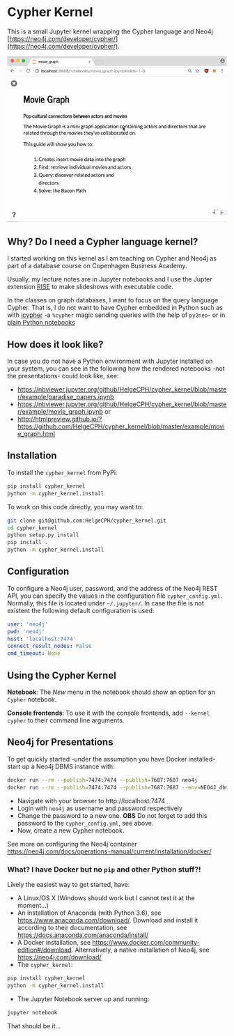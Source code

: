 # Cypher Kernel

This is a small Jupyter kernel wrapping the Cypher language and Neo4j [https://neo4j.com/developer/cypher/](https://neo4j.com/developer/cypher/).

![](docs/what_is_this.gif)


## Why? Do I need a Cypher language kernel?

I started working on this kernel as I am teaching on Cypher and Neo4j as part of a database course on Copenhagen Business Academy.

Usually, my lecture notes are in Jupyter notebooks and I use the Jupter extension [RISE](https://github.com/damianavila/RISE) to make slideshows with executable code.

In the classes on graph databases, I want to focus on the query language Cypher. That is, I do not want to have Cypher embedded in Python such as with [icypher](https://github.com/lebedov/icypher) -a `%cypher` magic sending queries with the help of `py2neo`- or in [plain Python notebooks](https://nicolewhite.github.io/neo4j-jupyter/hello-world.html)


## How does it look like?

In case you do not have a Python environment with Jupyter installed on your system, you can see in the following how the rendered notebooks -not the presentations- could look like, see:

  * https://nbviewer.jupyter.org/github/HelgeCPH/cypher_kernel/blob/master/example/paradise_papers.ipynb
  * https://nbviewer.jupyter.org/github/HelgeCPH/cypher_kernel/blob/master/example/movie_graph.ipynb or
  * http://htmlpreview.github.io/?https://github.com/HelgeCPH/cypher_kernel/blob/master/example/movie_graph.html 



## Installation

To install the `cypher_kernel` from PyPi:

```bash
pip install cypher_kernel
python -m cypher_kernel.install
```

To work on this code directly, you may want to:

```bash
git clone git@github.com:HelgeCPH/cypher_kernel.git
cd cypher_kernel
python setup.py install
pip install .
python -m cypher_kernel.install
```

## Configuration

To configure a Neo4j user, password, and the address of the Neo4j REST API, you can specify the values in the configuration file `cypher_config.yml`. Normally, this file is located under `~/.jupyter/`. In case the file is not existent the following default configuration is used:

```yaml
user: 'neo4j'
pwd: 'neo4j'
host: 'localhost:7474'
connect_result_nodes: False
cmd_timeout: None
```


## Using the Cypher Kernel

**Notebook**: The *New* menu in the notebook should show an option for an `Cypher` notebook.

**Console frontends**: To use it with the console frontends, add `--kernel cypher` to their command line arguments.



## Neo4j for Presentations


To get quickly started -under the assumption you have Docker installed- start up a Neo4j DBMS instance with: 

```bash
docker run --rm --publish=7474:7474 --publish=7687:7687 neo4j
docker run --rm --publish=7474:7474 --publish=7687:7687 --env=NEO4J_dbms_memory_pagecache_size=4G neo4j
```

  * Navigate with your browser to http://localhost:7474
  * Login with `neo4j` as username and password respectively
  * Change the password to a new one. **OBS** Do not forget to add this password to the `cypher_config.yml`, see above.
  * Now, create a new Cypher notebook.

See more on configuring the Neo4j container https://neo4j.com/docs/operations-manual/current/installation/docker/


### What? I have Docker but no `pip` and other Python stuff?!

Likely the easiest way to get started, have:

  * A Linux/OS X (Windows should work but I cannot test it at the moment...)
  * An installation of Anaconda (with Python 3.6), see https://www.anaconda.com/download/. Download and install it according to their documentation, see https://docs.anaconda.com/anaconda/install/
  * A Docker installation, see https://www.docker.com/community-edition#/download. Alternatively, a native installation of Neo4j, see https://neo4j.com/download/
  * The `cypher_kernel`:
  ```bash
  pip install cypher_kernel
  python -m cypher_kernel.install
  ```
  * The Jupyter Notebook server up and running:
  ```bash
  jupyter notebook
  ```

That should be it...


